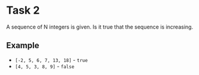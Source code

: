 # Task 2

A sequence of N integers is given. Is it true that the sequence is increasing.

## Example

- `[-2, 5, 6, 7, 13, 18]` - `true`
- `[4, 5, 3, 8, 9]` - `false`
